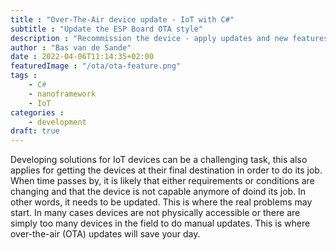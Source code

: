 ```yaml
---
title : "Over-The-Air device update - IoT with C#"
subtitle : "Update the ESP Board OTA style"
description : "Recommission the device - apply updates and new features"
author : "Bas van de Sande"
date : 2022-04-06T11:14:35+02:00
featuredImage : "/ota/ota-feature.png"
tags :  
    - C#
    - nanoframework
    - IoT
categories : 
    - development
draft: true
---
```


Developing solutions for IoT devices can be a challenging task, this also applies for getting the devices at their final destination in order to do its job. When time passes by, it is likely that either requirements or conditions are changing and that the device is not capable anymore of doind its job. In other words, it needs to be updated. This is where the real problems may start. In many cases devices are not physically accessible or there are simply too many devices in the field to do manual updates. This is where over-the-air (OTA) updates will save your day.     